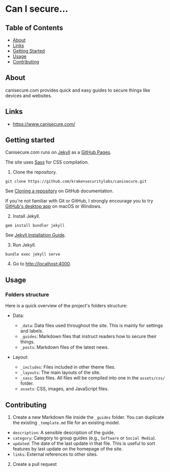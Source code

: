 # Can I secure…

## Table of Contents
+ [About](#about)
+ [Links](#links)
+ [Getting Started](#getting-started)
+ [Usage](#usage)
+ [Contributing](#contributing)

## About

canisecure.com provides quick and easy guides to secure things like devices and websites.

## Links

- https://www.canisecure.com/

## Getting started

Canisecure.com runs on [Jekyll](https://jekyllrb.com/) as a [GitHub Pages](https://pages.github.com/).

The site uses [Sass](https://sass-lang.com/) for CSS compilation.

1. Clone the repository.

```
git clone https://github.com/krakensecuritylabs/canisecure.git
```

See [Cloning a repository](https://help.github.com/en/articles/cloning-a-repository) on GitHub documentation.

If you're not familiar with Git or GitHub, I strongly encourage you to try [GitHub's desktop app](https://desktop.github.com/) on macOS or Windows.

2. Install Jekyll.

```
gem install bundler jekyll
```

See [Jekyll Installation Guide](https://jekyllrb.com/docs/installation/).

3. Run Jekyll.

```
bundle exec jekyll serve
```

4. Go to [http://localhost:4000](http://localhost:4000).

## Usage

### Folders structure

Here is a quick overview of the project's folders structure:

* Data:

    - `_data`: Data files used throughout the site. This is mainly for settings and labels.
    - `_guides`: Markdown files that instruct readers how to secure their things.
    - `_posts`: Markdown files of the latest news.

* Layout:

    - `_includes`: Files included in other theme files.
    - `_layouts`: The main layouts of the site.
    - `_sass`: Sass files. All files will be compiled into one in the `assets/css/` folder.
    - `assets`: CSS, images, and JavaScript files.

## Contributing

1. Create a new Markdown file inside the `_guides` folder. You can duplicate the existing `_template.md` file for an existing model.


* `description`: A sensible description of the guide.
* `category`: Category to group guides (e.g., `Software` or `Social Media`).
* `updated`: The date of the last update in that file. This is useful to sort features by last update on the homepage of the site.
* `links`: External references to other sites.

2. Create a pull request
